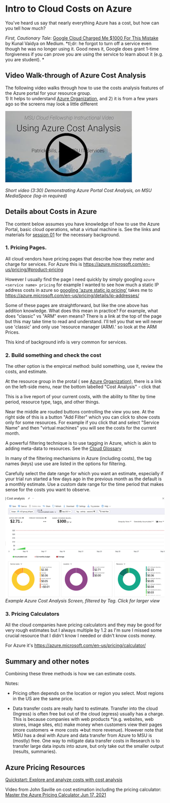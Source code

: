 # Intro to Cloud Costs on Azure

You've heard us say that nearly everything Azure has a cost, but how can you tell how much? 

*First, Cautionary Tale*: [Google Cloud Charged Me $1000 For This Mistake](https://medium.com/@ikunalv/google-cloud-charged-me-1000-for-this-mistake-25a313412a1f) by Kunal Vaidya on Medium.   *tl;dr: he forgot to turn off a service even though he was no longer using it.   Good news it, Google does grant 1-time forgiveness if you can prove you are using the service to learn about it (e.g. you are student). *

## Video Walk-through of Azure Cost Analysis
The following video walks through how to use the costs analysis features of the Azure portal for your resource group.   
    1) It helps to understand [Azure Organization](#), and 
    2) it is from a few years ago so the screens may look a little different

[![Cost Analysis Video](../img/CostAnalysisVideoTitle.jpg)](https://mediaspace.msu.edu/media/Short+Demonstration+of+Azure+Cost+Analysis/1_puhs4749) 

*Short video (3:30) Demonstrating Azure Portal Cost Analysis, on MSU MediaSpace (log-in required)*

## Details about Costs in Azure

The content below assumes you have knowledge of how to use the Azure Portal, basic cloud operations, what a virtual machine is. See the links and materials for [session 01](../sessions/01_introduction.md) for the necessary background. 

### 1. Pricing Pages. 

All cloud vendors have pricing pages that describe how they meter and charge for services.  For Azure this is https://azure.microsoft.com/en-us/pricing/#product-pricing

However I usually find the page I need quickly by simply googling `azure <service name> pricing` for example I wanted to see how much a static IP address costs in azure so [googling 'azure static ip pricing'](https://www.google.com/search?q=azure+static+ip+pricing) takes me to https://azure.microsoft.com/en-us/pricing/details/ip-addresses/

Some of these pages are  straightforward, but like the one above has addition knowledge.  What does this mean in practice?  For example, what does "classic" vs "ARM" even means? There is a link at the top of the page but this may take time to read and understand.  I'll tell you that we will never use 'classic' and only use 'resource manager (ARM).' so look at the ARM Prices.

This kind of background info is very common for services.  

### 2. Build something and check the cost

The other option is the empircal method: build something, use it, review the costs, and estimate.  

At the resource group in the protal ( see  [Azure Organization](./azure_organization.md)), there is a link on the left-side menu, near the bottom labelled "Cost Analysis"   - click that

This is a live report of your current costs, with the ability to filter by time period, resource type, tags, and other things.   

Near the middle are rouded buttons controlling the view you see.   At the right side of this is a button "Add Filter"  which you can click to show costs only for some resources.  For example if you click that and select "Service Name" and then "virtual machines" you will see the costs for the current month. 

A powerful filtering technique is to use tagging in Azure, which is akin to adding meta-data to resources.   See the [Cloud Glossary](../cloud_glossary.md#tags) 

In many of the filtering mechanisms in Azure (including costs), the tag names (keys) use use are listed in the options for filtering.    

Carefully select the date range for which you want an estimate, especially if your trial run started a few days ago in the previous month as the default is a monthly estimate.  Use a custom date range for the time period that makes sense for the costs you want to observe. 

![Example Azure Cost Analysis Screen, filtered by Tag](../img/screenshot_azure_portal_cost_analysis_by_tag.png)<br>
*Example Azure Cost Analysis Screen, filtered by Tag.  Click for larger view*



### 3. Pricing Calculators

All the cloud companies have pricing calculators and they may be good for very rough estimates but I always multiple by 1.2 as I'm sure I missed some crucial resource that I didn't know I needed or didn't know costs money.  

For Azure it's https://azure.microsoft.com/en-us/pricing/calculator/


## Summary and other notes

Combining these three methods is how we can estimate costs. 

Notes: 

* Pricing often depends on the location or region you select.  Most regions in the US are the same price.   

* Data transfer costs are really hard to estimate.   Transfer into the cloud (Ingress) is often free but out of the cloud (egress) usually has a charge.  This is because companies with web products *(e.g. websites, web stores, image sites, etc) make money when customers view their pages (more customers => more costs =>but more revenue).  However note that MSU has a deal with Azure and data transfer from Azure to MSU is (mostly) free.   One way to mitigate data transfer costs in Research is to transfer large data inputs into azure, but only take out the smaller output (results, summaries).  

## Azure Pricing Resources

[Quickstart: Explore and analyze costs with cost analysis](https://docs.microsoft.com/en-us/azure/cost-management-billing/costs/quick-acm-cost-analysis)

Video from John Saville on cost estimation including the pricing calculator: [Master the Azure Pricing Calculator Jun 17, 2021](https://www.youtube.com/watch?v=rMKmbZ1SYQg)


